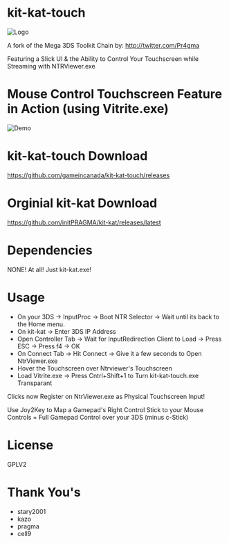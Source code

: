 # kit-kat-touch
![Logo](https://github.com/gameincanada/kit-kat-touch/blob/master/kit-kat-touch%20logo354.png?raw=true)

A fork of the Mega 3DS Toolkit Chain by: http://twitter.com/Pr4gma

Featuring a Slick UI & the Ability to Control Your Touchscreen while Streaming with NTRViewer.exe

# Mouse Control Touchscreen Feature in Action (using Vitrite.exe)
![Demo](https://github.com/gameincanada/kit-kat/blob/master/kit-kat-touch.gif)

# kit-kat-touch Download
https://github.com/gameincanada/kit-kat-touch/releases

# Orginial kit-kat Download
https://github.com/initPRAGMA/kit-kat/releases/latest

# Dependencies
NONE! At all! Just kit-kat.exe!

# Usage
- On your 3DS -> InputProc -> Boot NTR Selector -> Wait until its back to the Home menu.
- On kit-kat -> Enter 3DS IP Address 
- Open Controller Tab -> Wait for InputRedirection Client to Load -> Press ESC -> Press f4 -> OK
- On Connect Tab -> Hit Connect -> Give it a few seconds to Open NtrViewer.exe
- Hover the Touchscreen over Ntrviewer's Touchscreen
- Load Vitrite.exe -> Press Cntrl+Shift+1 to Turn kit-kat-touch.exe Transparant

Clicks now Register on NtrViewer.exe as Physical Touchscreen Input!

Use Joy2Key to Map a Gamepad's Right Control Stick to your Mouse Controls = Full Gamepad Control over your 3DS (minus c-Stick)

# License
GPLV2

# Thank You's
- stary2001
- kazo
- pragma
- cell9
